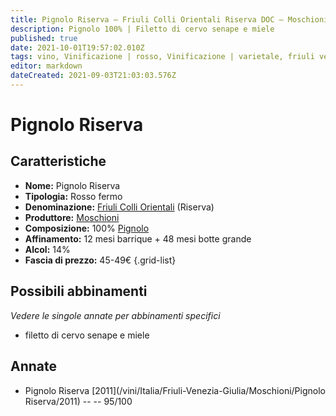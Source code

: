 ```yaml
---
title: Pignolo Riserva – Friuli Colli Orientali Riserva DOC – Moschioni – Friuli Venezia Giulia (IT) – 45-49€ – 5★
description: Pignolo 100% | Filetto di cervo senape e miele
published: true
date: 2021-10-01T19:57:02.010Z
tags: vino, Vinificazione | rosso, Vinificazione | varietale, friuli venezia giulia, Vinificazione | fermo, Valutazioni | 5 stelle, pignolo, filetto di cervo senape e miele, Prezzi | 45-49€
editor: markdown
dateCreated: 2021-09-03T21:03:03.576Z
---
```


# Pignolo Riserva

## Caratteristiche
- **Nome:** Pignolo Riserva
- **Tipologia:** Rosso fermo
- **Denominazione:** [Friuli Colli Orientali](/denominazioni/Italia/Friuli-Venezia-Giulia/DOC/Friuli-Colli-Orientali) (Riserva)
- **Produttore:** [Moschioni](/produttori/Italia/Friuli-Venezia-Giulia/Moschioni) 
- **Composizione:** 100% [Pignolo](/vitigni/Italia/bacca-nera/pignolo)
- **Affinamento:** 12 mesi barrique + 48 mesi botte grande
- **Alcol:** 14%
- **Fascia di prezzo:** 45-49€
{.grid-list}



## Possibili abbinamenti
*Vedere le singole annate per abbinamenti specifici*

- filetto di cervo senape e miele

## Annate
- Pignolo Riserva [2011](/vini/Italia/Friuli-Venezia-Giulia/Moschioni/Pignolo Riserva/2011) -- <span class="star-5"></span> -- 95/100


